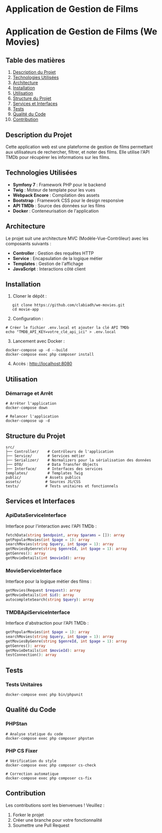 # Application de Gestion de Films

# Application de Gestion de Films (We Movies)

## Table des matières
1. [Description du Projet](#description-du-projet)
2. [Technologies Utilisées](#technologies-utilisées)
3. [Architecture](#architecture)
4. [Installation](#installation)
5. [Utilisation](#utilisation)
6. [Structure du Projet](#structure-du-projet)
7. [Services et Interfaces](#services-et-interfaces)
8. [Tests](#tests)
9. [Qualité du Code](#qualité-du-code)
10. [Contribution](#contribution)

## Description du Projet
Cette application web est une plateforme de gestion de films permettant aux utilisateurs de rechercher, filtrer, et noter des films. Elle utilise l'API TMDb pour récupérer les informations sur les films.

## Technologies Utilisées
- **Symfony 7** : Framework PHP pour le backend
- **Twig** : Moteur de template pour les vues
- **Webpack Encore** : Compilation des assets
- **Bootstrap** : Framework CSS pour le design responsive
- **API TMDb** : Source des données sur les films
- **Docker** : Conteneurisation de l'application

## Architecture
Le projet suit une architecture MVC (Modèle-Vue-Contrôleur) avec les composants suivants :
- **Controller** : Gestion des requêtes HTTP
- **Service** : Encapsulation de la logique métier
- **Templates** : Gestion de l'affichage
- **JavaScript** : Interactions côté client

## Installation
1. Cloner le dépôt :
```shellscript
   git clone https://github.com/clabiadh/we-movies.git
   cd movie-app
```
2. Configuration :

```shellscript
# Créer le fichier .env.local et ajouter la clé API TMDb
echo "TMDB_API_KEY=votre_clé_api_ici" > .env.local
```
3. Lancement avec Docker :

```shellscript
docker-compose up -d --build
docker-compose exec php composer install
```
4. Accès : [http://localhost:8080](http://localhost:8080)

## Utilisation

### Démarrage et Arrêt

```shellscript
# Arrêter l'application
docker-compose down

# Relancer l'application
docker-compose up -d
```

## Structure du Projet

```plaintext
src/
├── Controller/    # Contrôleurs de l'application
├── Service/       # Services métier
├── Serializer/    # Normalizers pour la sérialisation des données
├── DTO/           # Data Transfer Objects
├── Interface/     # Interfaces des services
templates/         # Templates Twig
public/           # Assets publics
assets/           # Sources JS/CSS
tests/            # Tests unitaires et fonctionnels
```

## Services et Interfaces

### ApiDataServiceInterface

Interface pour l'interaction avec l'API TMDb :

```php
fetchData(string $endpoint, array $params = []): array
getPopularMovies(int $page = 1): array
searchMovies(string $query, int $page = 1): array
getMoviesByGenre(string $genreId, int $page = 1): array
getGenres(): array
getMovieDetails(int $movieId): array
```

### MovieServiceInterface

Interface pour la logique métier des films :

```php
getMovies(Request $request): array
getMovieDetails(int $id): array
autocompleteSearch(string $query): array
```

### TMDBApiServiceInterface

Interface d'abstraction pour l'API TMDb :

```php
getPopularMovies(int $page = 1): array
searchMovies(string $query, int $page = 1): array
getMoviesByGenre(string $genreId, int $page = 1): array
getGenres(): array
getMovieDetails(int $movieId): array
testConnection(): array
```

## Tests

### Tests Unitaires

```shellscript
docker-compose exec php bin/phpunit
```

## Qualité du Code

### PHPStan

```shellscript
# Analyse statique du code
docker-compose exec php composer phpstan
```

### PHP CS Fixer

```shellscript
# Vérification du style
docker-compose exec php composer cs-check

# Correction automatique
docker-compose exec php composer cs-fix
```

## Contribution

Les contributions sont les bienvenues ! Veuillez :

1. Forker le projet
2. Créer une branche pour votre fonctionnalité
3. Soumettre une Pull Request